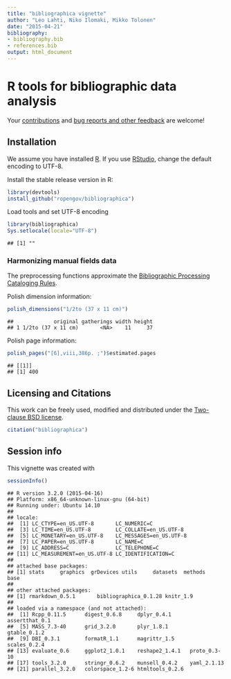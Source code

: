 ```yaml
---
title: "bibliographica vignette"
author: "Leo Lahti, Niko Ilomaki, Mikko Tolonen"
date: "2015-04-21"
bibliography: 
- bibliography.bib
- references.bib
output: html_document
---
```

<!--
  %\VignetteEngine{knitr::rmarkdown}
  %\VignetteIndexEntry{bibliographica vignette}
  %\usepackage[utf8]{inputenc}
-->


R tools for bibliographic data analysis
===========

Your [contributions](http://ropengov.github.com/contact.html) and [bug
reports and other feedback](https://github.com/ropengov/bibliographica) are
welcome!

## Installation

We assume you have installed [R](http://www.r-project.org/). If you
use [RStudio](http://www.rstudio.com/ide/download/desktop), change the
default encoding to UTF-8. 

Install the stable release version in R:


```r
library(devtools)
install_github("ropengov/bibliographica")
```

Load tools and set UTF-8 encoding


```r
library(bibliographica)
Sys.setlocale(locale="UTF-8") 
```

```
## [1] ""
```


### Harmonizing manual fields data

The preprocessing functions approximate the [Bibliographic Processing Cataloging Rules](https://www.libraries.psu.edu/psul/cataloging/training/bpcr/300.html).

Polish dimension information:


```r
polish_dimensions("1/2to (37 x 11 cm)")
```

```
##             original gatherings width height
## 1 1/2to (37 x 11 cm)       <NA>    11     37
```

Polish page information:


```r
polish_pages("[6],viii,386p. ;")$estimated.pages
```

```
## [[1]]
## [1] 400
```

## Licensing and Citations

This work can be freely used, modified and distributed under the 
[Two-clause BSD license](http://en.wikipedia.org/wiki/BSD\_licenses).


```r
citation("bibliographica")
```

## Session info

This vignette was created with


```r
sessionInfo()
```

```
## R version 3.2.0 (2015-04-16)
## Platform: x86_64-unknown-linux-gnu (64-bit)
## Running under: Ubuntu 14.10
## 
## locale:
##  [1] LC_CTYPE=en_US.UTF-8       LC_NUMERIC=C              
##  [3] LC_TIME=en_US.UTF-8        LC_COLLATE=en_US.UTF-8    
##  [5] LC_MONETARY=en_US.UTF-8    LC_MESSAGES=en_US.UTF-8   
##  [7] LC_PAPER=en_US.UTF-8       LC_NAME=C                 
##  [9] LC_ADDRESS=C               LC_TELEPHONE=C            
## [11] LC_MEASUREMENT=en_US.UTF-8 LC_IDENTIFICATION=C       
## 
## attached base packages:
## [1] stats     graphics  grDevices utils     datasets  methods   base     
## 
## other attached packages:
## [1] rmarkdown_0.5.1       bibliographica_0.1.28 knitr_1.9            
## 
## loaded via a namespace (and not attached):
##  [1] Rcpp_0.11.5      digest_0.6.8     dplyr_0.4.1      assertthat_0.1  
##  [5] MASS_7.3-40      grid_3.2.0       plyr_1.8.1       gtable_0.1.2    
##  [9] DBI_0.3.1        formatR_1.1      magrittr_1.5     scales_0.2.4    
## [13] evaluate_0.6     ggplot2_1.0.1    reshape2_1.4.1   proto_0.3-10    
## [17] tools_3.2.0      stringr_0.6.2    munsell_0.4.2    yaml_2.1.13     
## [21] parallel_3.2.0   colorspace_1.2-6 htmltools_0.2.6
```
